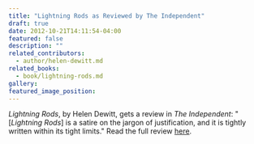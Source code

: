 ```yaml
---
title: "Lightning Rods as Reviewed by The Independent"
draft: true
date: 2012-10-21T14:11:54-04:00
featured: false
description: ""
related_contributors:
  - author/helen-dewitt.md
related_books:
  - book/lightning-rods.md
gallery:
featured_image_position: 
---
```


_Lightning Rods_, by Helen Dewitt, gets a review in _The Independent_: "[_Lightning Rods_] is a satire on the jargon of justification, and it is tightly written within its tight limits." Read the full review [here](http://www.independent.co.uk/arts-entertainment/books/reviews/lightning-rods-by-helen-dewitt-8219359.html).

